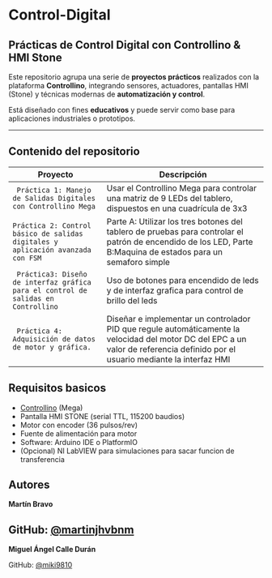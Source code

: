# Control-Digital
## Prácticas de Control Digital con Controllino & HMI Stone

Este repositorio agrupa una serie de **proyectos prácticos** realizados con la plataforma **Controllino**, integrando sensores, actuadores, pantallas HMI (Stone) y técnicas modernas de **automatización y control**.

Está diseñado con fines **educativos** y puede servir como base para aplicaciones industriales o prototipos.

---
## Contenido del repositorio

| Proyecto | Descripción | 
|---------|-------------|
| ` Práctica 1: Manejo de Salidas Digitales con Controllino Mega` |  Usar el Controllino Mega para controlar una matriz de 9 LEDs del tablero, dispuestos  en una cuadrícula de 3x3 | 
| `Práctica 2: Control básico de salidas digitales y aplicación avanzada con FSM` | Parte A: Utilizar los tres botones del tablero de pruebas para controlar el patrón de encendido de los LED,        Parte B:Maquina de estados para un semaforo simple| 
| ` Práctica3: Diseño de interfaz gráfica para el control de salidas en Controllino` | Uso de botones para encendido de leds y de interfaz grafica para control de brillo del leds | 
| ` Práctica 4: Adquisición de datos de motor y gráfica.` |Diseñar e implementar un controlador PID que regule automáticamente la velocidad  del motor DC del EPC a un valor de referencia definido por el usuario mediante la  interfaz HMI | 
## Requisitos basicos

- [Controllino](https://controllino.biz/) (Mega)
- Pantalla HMI STONE (serial TTL, 115200 baudios)
- Motor con encoder (36 pulsos/rev)
- Fuente de alimentación para motor
- Software: Arduino IDE o PlatformIO
- (Opcional) NI LabVIEW para simulaciones para sacar funcion de transferencia
## Autores

**Martín Bravo**  
  
  GitHub: [@martinjhvbnm](https://github.com/martinjhvbnm)
--- 
**Miguel Ángel Calle Durán**  

  GitHub: [@miki9810](https://github.com/miki9810)

